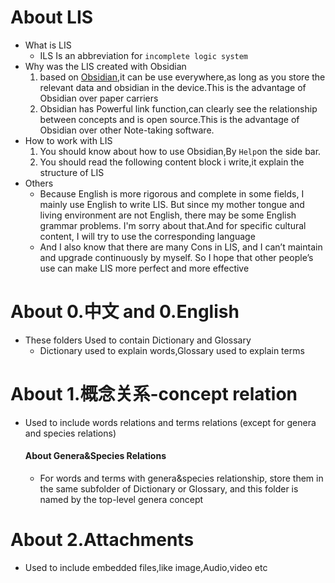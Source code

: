 # About LIS 
- What is LIS
	- ILS Is an abbreviation for `incomplete logic system`
- Why was the LIS created with Obsidian
	1. based on [Obsidian](https://obsidian.md/),it can be use everywhere,as long as you store the relevant data and obsidian in the device.This is the advantage of Obsidian over paper carriers
	2. Obsidian has Powerful link function,can clearly see the relationship between concepts and is open source.This is the advantage of Obsidian over other Note-taking software.
- How to work with LIS
	1. You should know about how to use Obsidian,By `Help`on the side bar.
	2. You should read the following  content block i write,it explain the structure of LIS
- Others
	- Because English is more rigorous and complete in some fields, I mainly use English to write LIS. But since my mother tongue and living environment are not English, there may be some English grammar problems. I'm sorry about that.And for specific cultural content, I will try to use the corresponding language
	- And I also know that there are many Cons in LIS, and I can’t maintain and upgrade continuously by myself. So I hope that other people’s use can make LIS more perfect and more effective
# About 0.中文 and 0.English 
- These folders Used to contain Dictionary and Glossary
	- Dictionary used to explain words,Glossary used to explain terms
# About 1.概念关系-concept relation
- Used to include words relations and terms relations (except for genera and species relations)
	#### About Genera&Species Relations
	- For words and terms with genera&species relationship, store them in the same subfolder of Dictionary or Glossary, and this folder is named by the top-level genera concept
# About 2.Attachments
- Used to include embedded files,like image,Audio,video etc